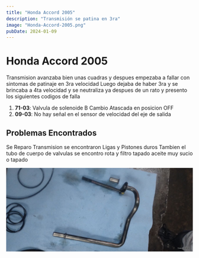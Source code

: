 ```yaml
---
title: "Honda Accord 2005"
description: "Transmisión se patina en 3ra"
image: "Honda-Accord-2005.png"
pubDate: 2024-01-09
---
```


# Honda Accord 2005

Transmision avanzaba bien unas cuadras y despues empezaba a fallar con sintomas de patinaje en 3ra velocidad 
Luego dejaba de haber 3ra y se brincaba a 4ta velocidad y se neutraliza ya despues de un rato y presento los 
siguientes codigos de falla


1. **71-03**: Valvula de solenoide B Cambio Atascada en posicion OFF
2. **09-03**: No hay señal en el sensor de velocidad del eje de salida

## Problemas Encontrados

Se Reparo Transmision se encontraron Ligas y Pistones duros Tambien el tubo de cuerpo de valvulas se encontro rota y filtro tapado aceite muy sucio o tapado

![Carter](../../assets/asian/honda/accord/tubo-roto.jpg)
